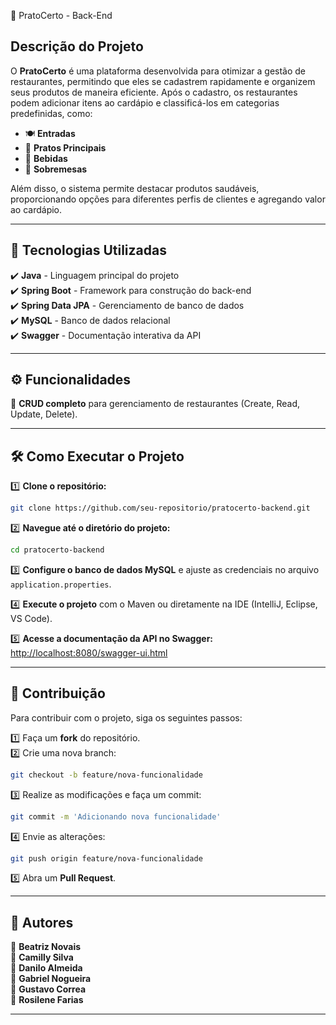 📌 PratoCerto - Back-End

##  Descrição do Projeto
O **PratoCerto** é uma plataforma desenvolvida para otimizar a gestão de restaurantes, permitindo que eles se cadastrem rapidamente e organizem seus produtos de maneira eficiente. Após o cadastro, os restaurantes podem adicionar itens ao cardápio e classificá-los em categorias predefinidas, como:

- 🍽️ **Entradas**  
- 🥘 **Pratos Principais**  
- 🍹 **Bebidas**  
- 🍰 **Sobremesas**  

Além disso, o sistema permite destacar produtos saudáveis, proporcionando opções para diferentes perfis de clientes e agregando valor ao cardápio.

---

## 🚀 Tecnologias Utilizadas
✔️ **Java** - Linguagem principal do projeto  
✔️ **Spring Boot** - Framework para construção do back-end  
✔️ **Spring Data JPA** - Gerenciamento de banco de dados  
✔️ **MySQL** - Banco de dados relacional  
✔️ **Swagger** - Documentação interativa da API  

---

## ⚙️ Funcionalidades
🔹 **CRUD completo** para gerenciamento de restaurantes (Create, Read, Update, Delete).  

---

## 🛠️ Como Executar o Projeto
1️⃣ **Clone o repositório:**  
```bash
git clone https://github.com/seu-repositorio/pratocerto-backend.git
```

2️⃣ **Navegue até o diretório do projeto:**  
```bash
cd pratocerto-backend
```

3️⃣ **Configure o banco de dados MySQL** e ajuste as credenciais no arquivo `application.properties`.  

4️⃣ **Execute o projeto** com o Maven ou diretamente na IDE (IntelliJ, Eclipse, VS Code).  

5️⃣ **Acesse a documentação da API no Swagger:**  
[http://localhost:8080/swagger-ui.html](http://localhost:8080/swagger-ui.html)  

---

## 🤝 Contribuição
Para contribuir com o projeto, siga os seguintes passos:

1️⃣ Faça um **fork** do repositório.  
2️⃣ Crie uma nova branch:  
```bash
git checkout -b feature/nova-funcionalidade
```

3️⃣ Realize as modificações e faça um commit:  
```bash
git commit -m 'Adicionando nova funcionalidade'
```

4️⃣ Envie as alterações:  
```bash
git push origin feature/nova-funcionalidade
```

5️⃣ Abra um **Pull Request**.  

---

## 👥 Autores
📌 **Beatriz Novais**  
📌 **Camilly Silva**  
📌 **Danilo Almeida**  
📌 **Gabriel Nogueira**  
📌 **Gustavo Correa**  
📌 **Rosilene Farias**  

---





